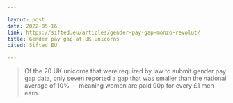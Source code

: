 ```yaml
---

layout: post
date: 2022-05-16
link: https://sifted.eu/articles/gender-pay-gap-monzo-revolut/
title: Gender pay gap at UK unicorns
cited: Sifted EU

---
```


> Of the 20 UK unicorns that were required by law to submit gender pay gap data, only seven reported a gap that was smaller than the national average of 10% — meaning women are paid 90p for every £1 men earn.